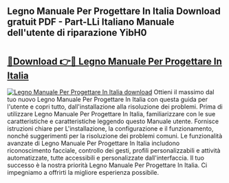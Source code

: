 ## Legno Manuale Per Progettare In Italia Download gratuit PDF - Part-LLi Italiano Manuale dell'utente di riparazione YibH0

# <h2><a href="http://df9jxr.blite.top/?on=Legno+Manuale+Per+Progettare+In+Italia">🔗Download 👉🔴 Legno Manuale Per Progettare In Italia</a></h2>

[![Legno Manuale Per Progettare In Italia download](https://i.imgur.com/lujVjoI.png)](http://df9jxr.blite.top/?on=Legno+Manuale+Per+Progettare+In+Italia)
Ottieni il massimo dal tuo nuovo Legno Manuale Per Progettare In Italia con questa guida per l'utente e copri tutto, dall'installazione alla risoluzione dei problemi. Prima di utilizzare Legno Manuale Per Progettare In Italia, familiarizzare con le sue caratteristiche e caratteristiche leggendo questo Manuale utente. Fornisce istruzioni chiare per L'installazione, la configurazione e il funzionamento, nonché suggerimenti per la risoluzione dei problemi comuni. Le funzionalità avanzate di Legno Manuale Per Progettare In Italia includono riconoscimento facciale, controllo dei gesti, profili personalizzabili e attività automatizzate, tutte accessibili e personalizzate dall'interfaccia. Il tuo successo è la nostra priorità Legno Manuale Per Progettare In Italia. Ci impegniamo a offrirti la migliore esperienza possibile.
